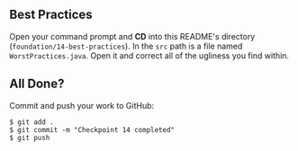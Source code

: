 ## Best Practices

Open your command prompt and **CD** into this README's directory (`foundation/14-best-practices`). In the `src` path is a file named `WorstPractices.java`. Open it and correct all of the ugliness you find within.

## All Done?

Commit and push your work to GitHub:

```bash(/Users/your_user_name/where/you/keep/your/work/android-source)
$ git add .
$ git commit -m "Checkpoint 14 completed"
$ git push
```